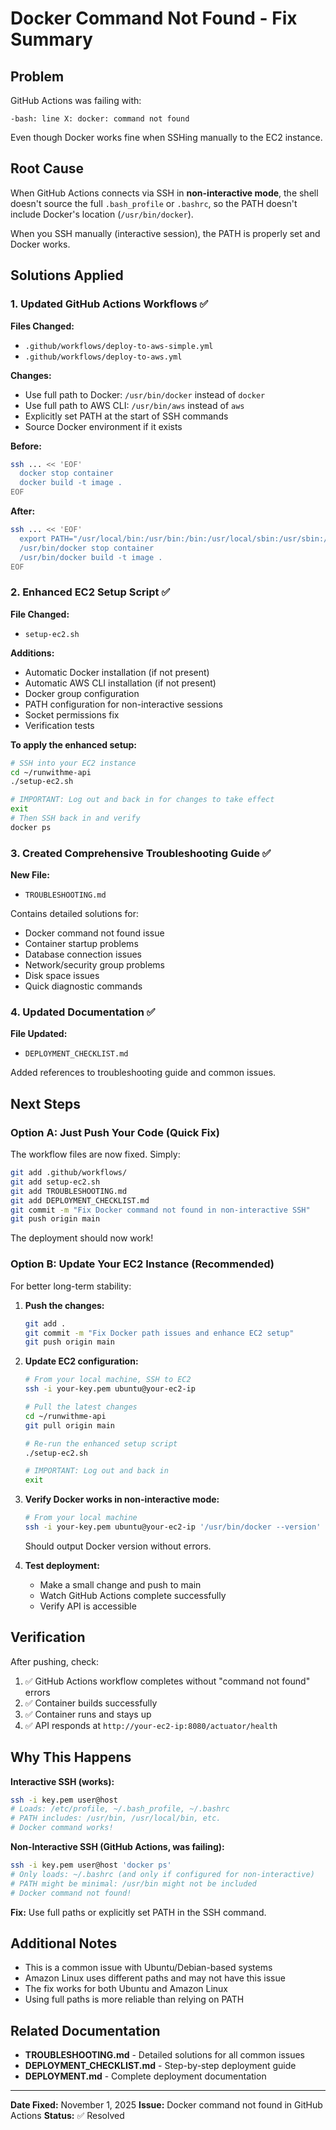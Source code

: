 # Docker Command Not Found - Fix Summary

## Problem
GitHub Actions was failing with:
```
-bash: line X: docker: command not found
```

Even though Docker works fine when SSHing manually to the EC2 instance.

## Root Cause
When GitHub Actions connects via SSH in **non-interactive mode**, the shell doesn't source the full `.bash_profile` or `.bashrc`, so the PATH doesn't include Docker's location (`/usr/bin/docker`).

When you SSH manually (interactive session), the PATH is properly set and Docker works.

## Solutions Applied

### 1. Updated GitHub Actions Workflows ✅
**Files Changed:**
- `.github/workflows/deploy-to-aws-simple.yml`
- `.github/workflows/deploy-to-aws.yml`

**Changes:**
- Use full path to Docker: `/usr/bin/docker` instead of `docker`
- Use full path to AWS CLI: `/usr/bin/aws` instead of `aws`
- Explicitly set PATH at the start of SSH commands
- Source Docker environment if it exists

**Before:**
```bash
ssh ... << 'EOF'
  docker stop container
  docker build -t image .
EOF
```

**After:**
```bash
ssh ... << 'EOF'
  export PATH="/usr/local/bin:/usr/bin:/bin:/usr/local/sbin:/usr/sbin:/sbin:$PATH"
  /usr/bin/docker stop container
  /usr/bin/docker build -t image .
EOF
```

### 2. Enhanced EC2 Setup Script ✅
**File Changed:**
- `setup-ec2.sh`

**Additions:**
- Automatic Docker installation (if not present)
- Automatic AWS CLI installation (if not present)
- Docker group configuration
- PATH configuration for non-interactive sessions
- Socket permissions fix
- Verification tests

**To apply the enhanced setup:**
```bash
# SSH into your EC2 instance
cd ~/runwithme-api
./setup-ec2.sh

# IMPORTANT: Log out and back in for changes to take effect
exit
# Then SSH back in and verify
docker ps
```

### 3. Created Comprehensive Troubleshooting Guide ✅
**New File:**
- `TROUBLESHOOTING.md`

Contains detailed solutions for:
- Docker command not found issue
- Container startup problems
- Database connection issues
- Network/security group problems
- Disk space issues
- Quick diagnostic commands

### 4. Updated Documentation ✅
**File Updated:**
- `DEPLOYMENT_CHECKLIST.md`

Added references to troubleshooting guide and common issues.

## Next Steps

### Option A: Just Push Your Code (Quick Fix)
The workflow files are now fixed. Simply:

```bash
git add .github/workflows/
git add setup-ec2.sh
git add TROUBLESHOOTING.md
git add DEPLOYMENT_CHECKLIST.md
git commit -m "Fix Docker command not found in non-interactive SSH"
git push origin main
```

The deployment should now work!

### Option B: Update Your EC2 Instance (Recommended)
For better long-term stability:

1. **Push the changes:**
   ```bash
   git add .
   git commit -m "Fix Docker path issues and enhance EC2 setup"
   git push origin main
   ```

2. **Update EC2 configuration:**
   ```bash
   # From your local machine, SSH to EC2
   ssh -i your-key.pem ubuntu@your-ec2-ip
   
   # Pull the latest changes
   cd ~/runwithme-api
   git pull origin main
   
   # Re-run the enhanced setup script
   ./setup-ec2.sh
   
   # IMPORTANT: Log out and back in
   exit
   ```

3. **Verify Docker works in non-interactive mode:**
   ```bash
   # From your local machine
   ssh -i your-key.pem ubuntu@your-ec2-ip '/usr/bin/docker --version'
   ```
   
   Should output Docker version without errors.

4. **Test deployment:**
   - Make a small change and push to main
   - Watch GitHub Actions complete successfully
   - Verify API is accessible

## Verification

After pushing, check:

1. ✅ GitHub Actions workflow completes without "command not found" errors
2. ✅ Container builds successfully
3. ✅ Container runs and stays up
4. ✅ API responds at `http://your-ec2-ip:8080/actuator/health`

## Why This Happens

**Interactive SSH (works):**
```bash
ssh -i key.pem user@host
# Loads: /etc/profile, ~/.bash_profile, ~/.bashrc
# PATH includes: /usr/bin, /usr/local/bin, etc.
# Docker command works!
```

**Non-Interactive SSH (GitHub Actions, was failing):**
```bash
ssh -i key.pem user@host 'docker ps'
# Only loads: ~/.bashrc (and only if configured for non-interactive)
# PATH might be minimal: /usr/bin might not be included
# Docker command not found!
```

**Fix:** Use full paths or explicitly set PATH in the SSH command.

## Additional Notes

- This is a common issue with Ubuntu/Debian-based systems
- Amazon Linux uses different paths and may not have this issue
- The fix works for both Ubuntu and Amazon Linux
- Using full paths is more reliable than relying on PATH

## Related Documentation

- **TROUBLESHOOTING.md** - Detailed solutions for all common issues
- **DEPLOYMENT_CHECKLIST.md** - Step-by-step deployment guide
- **DEPLOYMENT.md** - Complete deployment documentation

---

**Date Fixed:** November 1, 2025
**Issue:** Docker command not found in GitHub Actions
**Status:** ✅ Resolved

